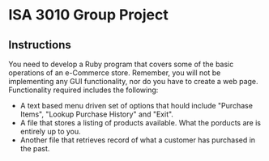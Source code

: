 # ISA 3010 Group Project

## Instructions 
You need to develop a Ruby program that covers some of the basic operations of an e-Commerce store. Remember, you will not be implementing any GUI functionality, nor do you have to create a web page. Functionality required includes the following:
- A text based menu driven set of options that hould include "Purchase Items", "Lookup Purchase History" and "Exit".
- A file that stores a listing of products available. What the porducts are is entirely up to you.
- Another file that retrieves record of what a customer has purchased in the past.

